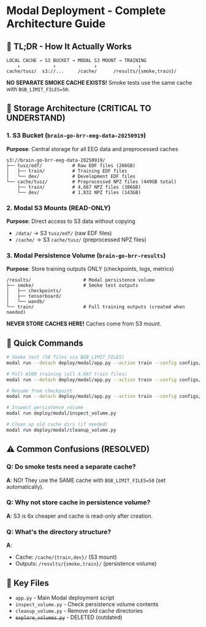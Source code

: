 # Modal Deployment - Complete Architecture Guide

## 🎯 TL;DR - How It Actually Works

```
LOCAL CACHE → S3 BUCKET → MODAL S3 MOUNT → TRAINING
    ↓            ↓              ↓               ↓
cache/tusz/  s3://...     /cache/      /results/{smoke,train}/
```

**NO SEPARATE SMOKE CACHE EXISTS!** Smoke tests use the same cache with `BGB_LIMIT_FILES=50`.

## 📁 Storage Architecture (CRITICAL TO UNDERSTAND)

### 1. S3 Bucket (`brain-go-brr-eeg-data-20250919`)
**Purpose**: Central storage for all EEG data and preprocessed caches

```
s3://brain-go-brr-eeg-data-20250919/
├── tusz/edf/           # Raw EDF files (266GB)
│   ├── train/          # Training EDF files
│   └── dev/            # Development EDF files
└── cache/tusz/         # Preprocessed NPZ files (449GB total)
    ├── train/          # 4,667 NPZ files (306GB)
    └── dev/            # 1,832 NPZ files (143GB)
```

### 2. Modal S3 Mounts (READ-ONLY)
**Purpose**: Direct access to S3 data without copying

- `/data/` → S3 `tusz/edf/` (raw EDF files)
- `/cache/` → S3 `cache/tusz/` (preprocessed NPZ files)

### 3. Modal Persistence Volume (`brain-go-brr-results`)
**Purpose**: Store training outputs ONLY (checkpoints, logs, metrics)

```
/results/                   # Modal persistence volume
├── smoke/                  # Smoke test outputs
│   ├── checkpoints/
│   ├── tensorboard/
│   └── wandb/
└── train/                  # Full training outputs (created when needed)
```

**NEVER STORE CACHES HERE!** Caches come from S3 mount.

## 🚀 Quick Commands

```bash
# Smoke test (50 files via BGB_LIMIT_FILES)
modal run --detach deploy/modal/app.py --action train --config configs/modal/smoke.yaml

# Full A100 training (all 4,667 train files)
modal run --detach deploy/modal/app.py --action train --config configs/modal/train.yaml

# Resume from checkpoint
modal run --detach deploy/modal/app.py --action train --config configs/modal/train.yaml --resume true

# Inspect persistence volume
modal run deploy/modal/inspect_volume.py

# Clean up old cache dirs (if needed)
modal run deploy/modal/cleanup_volume.py
```

## ⚠️ Common Confusions (RESOLVED)

### Q: Do smoke tests need a separate cache?
**A**: NO! They use the SAME cache with `BGB_LIMIT_FILES=50` (set automatically).

### Q: Why not store cache in persistence volume?
**A**: S3 is 6x cheaper and cache is read-only after creation.

### Q: What's the directory structure?
**A**:
- Cache: `/cache/{train,dev}/` (S3 mount)
- Outputs: `/results/{smoke,train}/` (persistence volume)

## 📝 Key Files
- `app.py` - Main Modal deployment script
- `inspect_volume.py` - Check persistence volume contents
- `cleanup_volume.py` - Remove old cache directories
- ~~`explore_volumes.py`~~ - DELETED (outdated)

